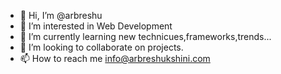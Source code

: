 - 👋 Hi, I’m @arbreshu
- 👀 I’m interested in Web Development
- 🌱 I’m currently learning new technicues,frameworks,trends...
- 💞️ I’m looking to collaborate on projects.
- 📫 How to reach me info@arbreshukshini.com

<!---
arbreshu/arbreshu is a ✨ special ✨ repository because its `README.md` (this file) appears on your GitHub profile.
You can click the Preview link to take a look at your changes.
--->
